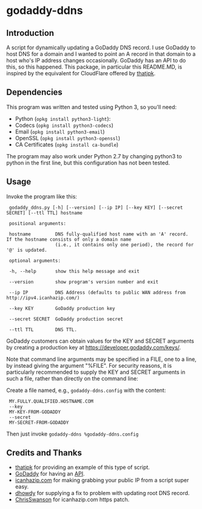 # godaddy-ddns

Introduction
------------
A script for dynamically updating a GoDaddy DNS record. I use GoDaddy to host DNS for a domain and I wanted to point an A record in that domain to a host who's IP address changes occasionally. GoDaddy has an API to do this, so this happened.  This package, in particular this README.MD, is inspired by the equivalent for CloudFlare offered by [thatjpk](https://github.com/thatjpk/cloudflare-ddns).

Dependencies
------------
This program was written and tested using Python 3, so you'll need:

 - Python (`opkg install python3-light`):
 - Codecs (`opkg install python3-codecs`)
 - Email (`opkg install python3-email`)
 - OpenSSL (`opkg install python3-openssl`)
 - CA Certificates (`opkg install ca-bundle`)

The program may also work under Python 2.7 by changing python3 to python in the first line, but this configuration has not
been tested.

Usage
-----
Invoke the program like this:

     godaddy_ddns.py [-h] [--version] [--ip IP] [--key KEY] [--secret SECRET] [--ttl TTL] hostname

     positional arguments:

     hostname         DNS fully-qualified host name with an 'A' record.  If the hostname consists of only a domain name
                      (i.e., it contains only one period), the record for '@' is updated.

     optional arguments:

     -h, --help       show this help message and exit

     --version        show program's version number and exit

     --ip IP          DNS Address (defaults to public WAN address from http://ipv4.icanhazip.com/)

     --key KEY        GoDaddy production key

     --secret SECRET  GoDaddy production secret

     --ttl TTL        DNS TTL.

GoDaddy customers can obtain values for the KEY and SECRET arguments by creating a production key at https://developer.godaddy.com/keys/.

Note that command line arguments may be specified in a FILE, one to a line, by instead giving the argument "%FILE".  For security reasons, it is particularly recommended to supply the KEY and SECRET arguments in such a file, rather than directly on the command line:

Create a file named, e.g., `godaddy-ddns.config` with the content:

     MY.FULLY.QUALIFIED.HOSTNAME.COM
     --key
     MY-KEY-FROM-GODADDY
     --secret
     MY-SECRET-FROM-GODADDY

Then just invoke `godaddy-ddns %godaddy-ddns.config`

Credits and Thanks
------------------
 - [thatjpk](https://github.com/thatjpk/cloudflare-ddns) for providing an example of this type of script.
 - [GoDaddy](https://www.godaddy.com/) for having an [API](https://developer.godaddy.com/).
 - [icanhazip.com](http://icanhazip.com/) for making grabbing your public IP
    from a script super easy.
 - [dhowdy](https://github.com/dhowdy) for supplying a fix to problem with updating root DNS record.
 - [ChrisSwanson](https://github.com/ChrisSwanson) for icanhazip.com https patch.
